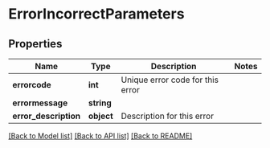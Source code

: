 # ErrorIncorrectParameters

## Properties
Name | Type | Description | Notes
------------ | ------------- | ------------- | -------------
**errorcode** | **int** | Unique error code for this error | 
**errormessage** | **string** |  | 
**error_description** | **object** | Description for this error | 

[[Back to Model list]](../README.md#documentation-for-models) [[Back to API list]](../README.md#documentation-for-api-endpoints) [[Back to README]](../README.md)


